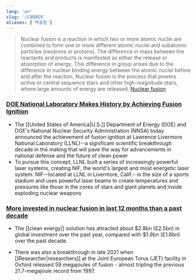 ```yaml
---
lang: 'en'
slug: '/C80BE9'
aliases: ['핵융합']
---
```


> Nuclear fusion is a reaction in which two or more atomic nuclei are combined to form one or more different atomic nuclei and subatomic particles (neutrons or protons). The difference in mass between the reactants and products is manifested as either the release or absorption of energy. This difference in group arises due to the difference in nuclear binding energy between the atomic nuclei before and after the reaction. Nuclear fusion is the process that powers active or central sequence stars and other high-magnitude stars, where large amounts of energy are released. [Nuclear fusion](https://en.wikipedia.org/wiki/Nuclear_fusion)

### [DOE National Laboratory Makes History by Achieving Fusion Ignition](https://www.energy.gov/articles/doe-national-laboratory-makes-history-achieving-fusion-ignition)

- The [[United States of America|U.S.]] Department of Energy (DOE) and DOE's National Nuclear Security Administration (NNSA) today announced the achievement of fusion ignition at Lawrence Livermore National Laboratory (LLNL)--a significant scientific breakthrough decade in the making that will pave the way for advancements in national defense and the future of clean power
- To pursue this concept, LLNL built a series of increasingly powerful laser systems, creating NIF, the world's largest and most energetic laser system. NIF--located at LLNL in Livermore, Calif.--is the size of a sports stadium and uses powerful laser beams to create temperatures and pressures like those in the cores of stars and giant planets and inside exploding nuclear weapons

### [More invested in nuclear fusion in last 12 months than a past decade](https://www.growthbusiness.co.uk/more-invested-in-nuclear-fusion-in-last-12-months-than-past-decade-2560528/)

- The [[clean energy]] solution has attracted about $2.8bn (£2.5bn) in global investment over the past year, compared with $1.9bn (£1.6bn) over the past decade.

* There was also a breakthrough in late 2021 when [[Researcher|researchers]] at the Joint European Torus (JET) facility in Oxford released 59 megajoules of fusion - almost tripling the previous 21.7-megajoule record from 1997.
